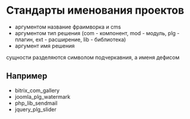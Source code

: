 # Стандарты именования проектов

- аргументом название фраимворка и cms
- аргументом тип решения (com - компонент, mod - модуль, plg - плагин, ext - расширение, lib - библиотека)
- аргумент имя решения

сущности разделяются символом подчеркавния, а именя дефисом

## Например

- bitrix_com_gallery
- joomla_plg_watermark
- php_lib_sendmail
- jquery_plg_slider